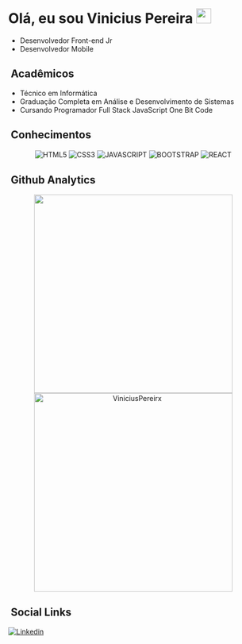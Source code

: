 <h1> Olá, eu sou Vinicius Pereira <img src="https://raw.githubusercontent.com/kaueMarques/kaueMarques/master/hi.gif" width="30px"></h1> 

- Desenvolvedor Front-end Jr
- Desenvolvedor Mobile

## &nbsp;Acadêmicos

- Técnico em Informática
- Graduação Completa em Análise e Desenvolvimento de Sistemas
- Cursando Programador Full Stack JavaScript One Bit Code


## &nbsp;Conhecimentos
<p align="center">
<img align="center" alt="HTML5" src="https://img.shields.io/badge/HTML5-E34F26?style=for-the-badge&logo=html5&logoColor=white">
<img align="center" alt="CSS3" src="https://img.shields.io/badge/CSS3-1572B6?style=for-the-badge&logo=css3&logoColor=white">
<img align="center" alt="JAVASCRIPT" src="https://img.shields.io/badge/JavaScript-F7DF1E?style=for-the-badge&logo=javascript&logoColor=black">
<img align="center" alt="BOOTSTRAP" src="https://img.shields.io/badge/Bootstrap-563D7C?style=for-the-badge&logo=bootstrap&logoColor=white">
<img align="center" alt="REACT" src="https://img.shields.io/badge/React-20232A?style=for-the-badge&logo=react&logoColor=61DAFB">


</p>


## &nbsp;Github Analytics
<p align="center"> 
  <img width="400em" src="https://github-readme-stats.vercel.app/api?username=ViniciusPereirx&show_icons=true&theme=dracula"/>
  <img width="400em" src="https://github-readme-stats.vercel.app/api/top-langs/?username=ViniciusPereirx&layout=compact&theme=tokyonight" alt="ViniciusPereirx" most languages/>
</p>

## &nbsp;Social Links
[![Linkedin](https://img.shields.io/badge/LinkedIn-0077B5?style=for-the-badge&logo=linkedin&logoColor=white)](https://www.linkedin.com/in/vinicius-pereira-399a53214)


